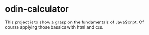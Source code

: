 # odin-calculator

This project is to show a grasp on the fundamentals of JavaScript. Of course applying those bassics with html and css.